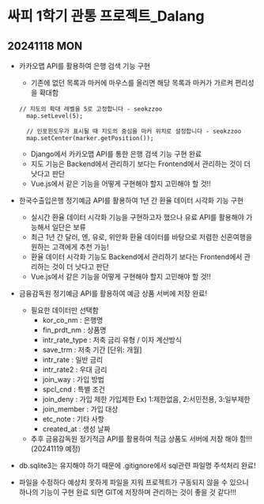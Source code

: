 # 싸피 1학기 관통 프로젝트_Dalang

## 20241118 MON
* 카카오맵 API를 활용하여 은행 검색 기능 구현
  * 기존에 없던 목록과 마커에 마우스를 올리면 해당 목록과 마커가 가르켜 편리성을 확대함
  ```
  // 지도의 확대 레벨을 5로 고정합니다 - seokzzoo
    map.setLevel(5);

    // 인포윈도우가 표시될 때 지도의 중심을 마커 위치로 설정합니다 - seokzzoo
    map.setCenter(marker.getPosition());
    ```
  * Django에서 카카오맵 API를 통한 은행 검색 기능 구현 완료
  * 지도 기능은 Backend에서 관리하기 보다는 Frontend에서 관리하는 것이 더 낫다고 판단
  * Vue.js에서 같은 기능을 어떻게 구현해야 할지 고민해야 할 것!!

* 한국수출입은행 정기예금 API를 활용하여 1년 간 환율 데이터 시각화 기능 구현
  * 실시간 환율 데이터 시각화 기능을 구현하고자 했으나 유료 API를 활용해야 가능해서 일단은 보류
  * 최근 1년 간 달러, 엔, 유로, 위안화 환율 데이터를 바탕으로 저렴한 신혼여행을 원하는 고객에게 추천 가능!
  * 환율 데이터 시각화 기능도 Backend에서 관리하기 보다는 Frontend에서 관리하는 것이 더 낫다고 판단
  * Vue.js에서 같은 기능을 어떻게 구현해야 할지 고민해야 할 것!!

* 금융감독원 정기예금 API를 활용하여 예금 상품 서버에 저장 완료!
  * 필요한 데이터만 선택함
    * kor_co_nm : 은행명
    * fin_prdt_nm : 상품명
    * intr_rate_type : 저축 금리 유형 / 이자 계산방식
    * save_trm : 저축 기간 [단위: 개월]
    * intr_rate : 일반 금리
    * intr_rate2 : 우대 금리
    * join_way : 가입 방법
    * spcl_cnd : 특별 조건
    * join_deny : 가입 제한 가입제한 Ex) 1:제한없음, 2:서민전용, 3:일부제한
    * join_member : 가입 대상
    * etc_note : 기타 사항
    * created_at : 생성 날짜
  * 추후 금융감독원 정기적금 API를 활용하여 적금 상품도 서버에 저장 해야 함!!!(20241119 예정)

* db.sqlite3는 유지해야 하기 때문에 .gitignore에서 sql관련 파일명 주석처리 완료!
* 파일을 수정하다 예상치 못하게 파일을 지워 프로젝트가 구동되지 않을 수 있으니 하나의 기능이 구현 완료 되면 GIT에 저장하며 관리하는 것이 좋을 것 같다!!!